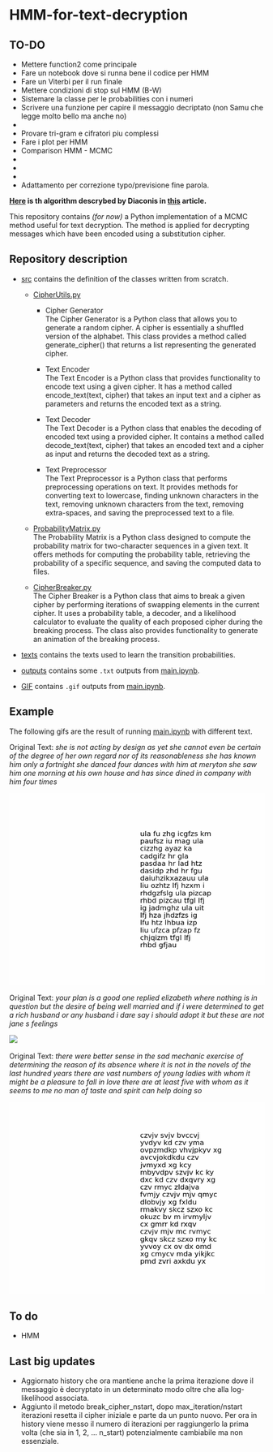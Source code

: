 # HMM-for-text-decryption

## TO-DO
- Mettere function2 come principale
- Fare un notebook dove si runna bene il codice per HMM
- Fare un Viterbi per il run finale
- Mettere condizioni di stop sul HMM (B-W)
- Sistemare la classe per le probabilities con i numeri
- Scrivere una funzione per capire il messaggio decriptato (non Samu che legge molto bello ma anche no)
- 
- Provare tri-gram e cifratori piu complessi
- Fare i plot per HMM
- Comparison HMM - MCMC
- 
- 
- 
- Adattamento per correzione typo/previsione fine parola.

**[Here](main.ipynb) is th algorithm descrybed by Diaconis in [this](articles/MCMCRev.pdf) article.**

This repository contains *(for now)* a Python implementation of a MCMC method useful for text decryption.
The method is applied for decrypting messages which have been encoded using a substitution cipher.

## Repository description

- [src](src/) contains the definition of the classes written from scratch.

    - [CipherUtils.py](src/CipherUtils.py) 
        - Cipher Generator \
            The Cipher Generator is a Python class that allows you to generate a random cipher. A cipher is essentially a shuffled version of the alphabet. This class provides a method called generate_cipher() that returns a list representing the generated cipher.

        - Text Encoder \
            The Text Encoder is a Python class that provides functionality to encode text using a given cipher. It has a method called encode_text(text, cipher) that takes an input text and a cipher as parameters and returns the encoded text as a string.

        - Text Decoder \
            The Text Decoder is a Python class that enables the decoding of encoded text using a provided cipher. It contains a method called decode_text(text, cipher) that takes an encoded text and a cipher as input and returns the decoded text as a string.

        - Text Preprocessor \
            The Text Preprocessor is a Python class that performs preprocessing operations on text. It provides methods for converting text to lowercase, finding unknown characters in the text, removing unknown characters from the text, removing extra-spaces, and saving the preprocessed text to a file.



    - [ProbabilityMatrix.py](src/ProbabilityMatrix.py) \
        The Probability Matrix is a Python class designed to compute the probability matrix for two-character sequences in a given text. It offers methods for computing the probability table, retrieving the probability of a specific sequence, and saving the computed data to files.


    - [CipherBreaker.py](src/CipherBreaker.py) \
        The Cipher Breaker is a Python class that aims to break a given cipher by performing iterations of swapping elements in the current cipher. It uses a probability table, a decoder, and a likelihood calculator to evaluate the quality of each proposed cipher during the breaking process. The class also provides functionality to generate an animation of the breaking process.
    
- [texts](texts/) contains the texts used to learn the transition probabilities.

- [outputs](outputs/) contains some ```.txt``` outputs from [main.ipynb](main.ipynb).

- [GIF](GIF/) contains ```.gif``` outputs from [main.ipynb](main.ipynb).

## Example

The following gifs are the result of running [main.ipynb](main.ipynb) with different text.

Original Text: *she is not acting by design as yet she cannot even be certain of the degree of her own regard nor of its reasonableness she has known him only a fortnight she danced four dances with him at meryton she saw him one morning at his own house and has since dined in company with him four times*

![](GIF/she%20is%20not.gif)


Original Text: *your plan is a good one replied elizabeth where nothing is in question but the desire of being well married and if i were determined to get a rich husband or any husband i dare say i should adopt it but these are not jane s feelings*

![](GIF/your%20plan.gif)


Original Text: *there were better sense in the sad mechanic exercise of determining the reason of its absence where it is not in the novels of the last hundred years there are vast numbers of young ladies with whom it might be a pleasure to fall in love there are at least five with whom as it seems to me no man of taste and spirit can help doing so*


![](GIF/there%20were.gif)

## To do

- HMM

## Last big updates

- Aggiornato history che ora mantiene anche la prima iterazione dove il messaggio è decryptato in un determinato modo oltre che alla log-likelihood associata.
- Aggiunto il metodo break_cipher_nstart, dopo max_iteration/nstart iterazioni resetta il cipher iniziale e parte da un punto nuovo. Per ora in history viene messo il numero di iterazioni per raggiungerlo la prima volta (che sia in 1, 2, ... n_start) potenzialmente cambiabile ma non essenziale.
